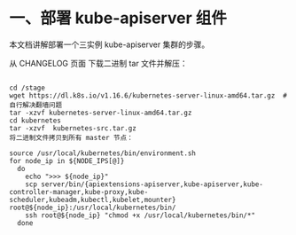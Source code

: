 #  一、部署 kube-apiserver 组件
本文档讲解部署一个三实例 kube-apiserver 集群的步骤。

从 CHANGELOG 页面 下载二进制 tar 文件并解压：
```

cd /stage
wget https://dl.k8s.io/v1.16.6/kubernetes-server-linux-amd64.tar.gz  # 自行解决翻墙问题
tar -xzvf kubernetes-server-linux-amd64.tar.gz
cd kubernetes
tar -xzvf  kubernetes-src.tar.gz
将二进制文件拷贝到所有 master 节点：

source /usr/local/kubernetes/bin/environment.sh
for node_ip in ${NODE_IPS[@]}
  do
    echo ">>> ${node_ip}"
    scp server/bin/{apiextensions-apiserver,kube-apiserver,kube-controller-manager,kube-proxy,kube-scheduler,kubeadm,kubectl,kubelet,mounter} root@${node_ip}:/usr/local/kubernetes/bin/
    ssh root@${node_ip} "chmod +x /usr/local/kubernetes/bin/*"
  done


```

